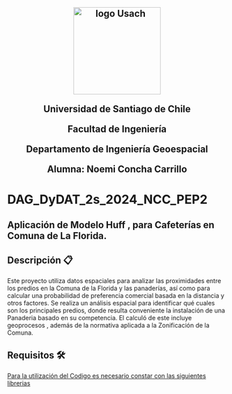 <h2 align="center">
  <img width="200" src="https://upload.wikimedia.org/wikipedia/commons/d/d9/Usach_P1.png" alt="logo Usach">
<p>Universidad de Santiago de Chile
<p>Facultad de Ingeniería
<p>Departamento de Ingeniería Geoespacial
<p> Alumna: Noemi Concha Carrillo

</h2>
<h1>

# DAG_DyDAT_2s_2024_NCC_PEP2
## Aplicación de Modelo Huff , para Cafeterías en Comuna de La Florida.

## Descripción 📋
Este proyecto utiliza datos espaciales para analizar las proximidades entre los predios en la Comuna de la Florida y las panaderías, así como para calcular una probabilidad de preferencia comercial basada en la distancia y otros factores. Se realiza un análisis espacial para identificar qué cuales son los principales predios, donde resulta conveniente la instalación de una Panaderia basado en su competencia.
El calculó de este incluye geoprocesos , además de la normativa aplicada a la Zonificación de la Comuna.


## Requisitos 🛠️

[Para la utilización del Codigo es necesario constar con las siguientes librerias](DAG_DyDAT_2s_2024_NCC_PEP2/Requerimientos.txt) 







